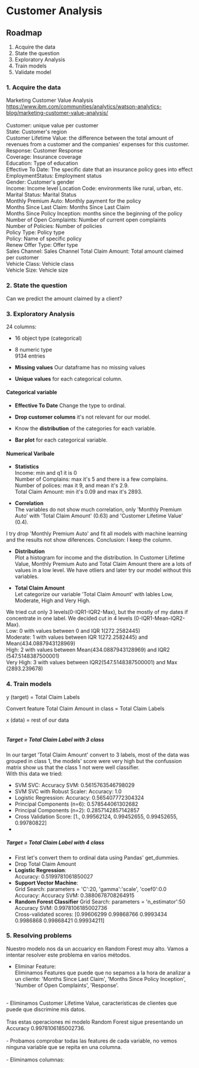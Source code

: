 # Customer Analysis

## Roadmap
1. Acquire the data <br>
2. State the question <br>
3. Exploratory Analysis <br>
4. Train models
5. Validate model


### 1. Acquire the data
Marketing Customer Value Analysis <br>
https://www.ibm.com/communities/analytics/watson-analytics-blog/marketing-customer-value-analysis/ <br>
<br>
Customer: unique value per customer <br>
State: Customer's region <br>
Customer Lifetime Value: the difference between the total amount of revenues from a customer and the companies' expenses for this customer. <br>
Response: Customer Response <br>
Coverage: Insurance coverage <br>
Education: Type of education <br>
Effective To Date: The specific date that an insurance policy goes into effect <br>
EmploymentStatus: Employment status <br>
Gender: Customer's gender <br>
Income: Income level
Location Code: environments like rural, urban, etc. <br>
Marital Status: Marital Status <br>
Monthly Premium Auto: Monthly payment for the policy <br>
Months Since Last Claim: Months Since Last Claim<br>
Months Since Policy Inception: months since the beginning of the policy <br>
Number of Open Complaints: Number of current open complaints <br>
Number of Policies: Number of policies <br>
Policy Type: Policy type <br>
Policy: Name of specific policy <br>
Renew Offer Type: Offer type <br>
Sales Channel: Sales Channel
Total Claim Amount: Total amount claimed per customer <br>
Vehicle Class: Vehicle class <br>
Vehicle Size: Vehicle size <br>


### 2. State the question
Can we predict the amount claimed by a client? <br>


### 3. Exploratory Analysis

24 columns:  <br>
- 16 object type (categorical)  <br>
- 8 numeric type  <br>
9134 entries <br>
 
- **Missing values** Our dataframe has no missing values<br>

- **Unique values** for each categorical column. <br>

#### Categorical variable
- **Effective To Date** Change the type to ordinal. <br>

- **Drop customer columns** it's not relevant for our model. <br>

- Know the **distribution** of the categories for each variable. <br>

- **Bar plot** for each categorical variable. <br>

#### Numerical Varibale
- **Statistics** <br>
Income: min and q1 it is 0 <br>
Number of Complains: max it's 5 and there is a few complains. <br>
Number of polices: max it 9, and mean it's 2.9. <br>
Total Claim Amount: min it's 0.09 and max it's 2893. <br>

- **Correlation** <br>
The variables do not show much correlation, only 'Monthly Premium Auto' with 'Total Claim Amount' (0.63) and 'Customer Lifetime Value' (0.4). <br>

I try drop 'Monthly Premium Auto' and fit all models with machine learning and the results not show diferences. Conclusion: I keep the column. <br>

- **Distribution** <br>
Plot a histogram for income and the distribution. In Customer Lifetime Value, Monthly Premium Auto and Total Claim Amount there are a lots of values in a low level. We have otliers and later try our model without this variables. <br>

- **Total Claim Amount** <br>
Let categorize our variable 'Total Claim Amount' with lables Low, Moderate, High and Very High. <br>

We tried cut only 3 levels(0-IQR1-IQR2-Max), but the mostly of my dates if concentrate in one label. We decided cut in 4 levels (0-IQR1-Mean-IQR2-Max). <br>
Low: 0 with values between 0 and IQR 1(272.2582445)<br>
Moderate: 1 with values between IQR 1(272.2582445) and Mean(434.0887943128969) <br>
High: 2 with values between Mean(434.0887943128969) and IQR2 (547.5148387500001) <br>
Very High: 3 with values between IQR2(547.5148387500001) and Max (2893.239678) <br>


### 4. Train models
y (target) = Total Claim Labels <br>

Convert feature Total Claim Amount in class = Total Claim Labels <br>
>
x (data) = rest of our data <br>
<br>
##### Target = Total Claim Label with 3 class <br>
In our target 'Total Claim Amount' convert to 3 labels, most of the data was grouped in class 1, the models' score were very high but the confussion matrix show us that the class 1 not were well classifier. <br>
With this data we tried: <br>
- SVM SVC:  Accuracy SVM: 0.5615763546798029 <br>
- SVM SVC with Robust Scaler: Accuracy: 1.0 <br>
- Logistic Regression: Accuracy: 0.565407772304324 <br>
- Principal Components (n=6): 0.578544061302682 <br>
- Principal Components (n=2): 0.2857142857142857 <br>
- Cross Validation Score: [1., 0.99562124,  0.99452655,  0.99452655, 0.99780822] <br>
- 

##### Target = Total Claim Label with 4 class <br>

- First let's convert them to ordinal data using Pandas' get_dummies. <br>
- Drop Total Claim Amount <br>
- **Logistic Regression**: <br> Accuracy: 0.5199781061850027 <br>
- **Support Vector Machine**: <br>
Grid Search: parameters = 'C':20, 'gamma':'scale', 'coef0':0.0 <br>
Accuracy: Accuracy SVM: 0.3880678708264915 <br>
- **Random Forest Classifier**
Grid Search: parameters = 'n_estimator':50 <br>
Accuracy SVM: 0.9978106185002736 <br>
Cross-validated scores: [0.99606299 0.99868766 0.9993434  0.9986868  0.99868421 0.99934211] <br>



### 5. Resolving problems
Nuestro modelo nos da un accuaricy en Random Forest muy alto. Vamos a intentar resolver este problema en varios métodos. <br>
- Eliminar Feature: <br>
Eliminamos Features que puede que no sepamos a la hora de analizar a un cliente: 'Months Since Last Claim', 'Months Since Policy Inception', 'Number of Open Complaints', 'Response'. <br>
<br>
- Eliminamos Customer Lifetime Value, características de clientes que puede que discrimine mis datos. <br>
<br>
Tras estas operaciones mi modelo Random Forest sigue presentando un Accuracy 0.9978106185002736. <br>
<br>
- Probamos comprobar todas las features de cada variable, no vemos ninguna variable que se repita en una columna. <br>
<br>
- Eliminamos columnas: 